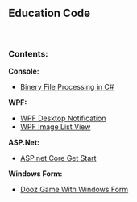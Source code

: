 ## Education Code

<br />

### Contents:

**Console:**
* [Binery File Processing in C#](https://github.com/MMovasaghi/BinaryFileProcessing)

**WPF:**
* [WPF Desktop Notification](https://github.com/MMovasaghi/Windows_Notification)
* [WPF Image List View](https://github.com/MMovasaghi/Image_ListView)

**ASP.Net:**
* [ASP.net Core Get Start](https://github.com/MMovasaghi/ASP.net-Core)

**Windows Form:**
* [Dooz Game With Windows Form](https://github.com/MMovasaghi/Dooz)

